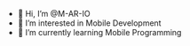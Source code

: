 - 👋 Hi, I’m @M-AR-IO
- 👀 I’m interested in Mobile Development
- 🌱 I’m currently learning Mobile Programming

<!---
M-AR-IO/M-AR-IO is a ✨ special ✨ repository because its `README.md` (this file) appears on your GitHub profile.
You can click the Preview link to take a look at your changes.
--->

